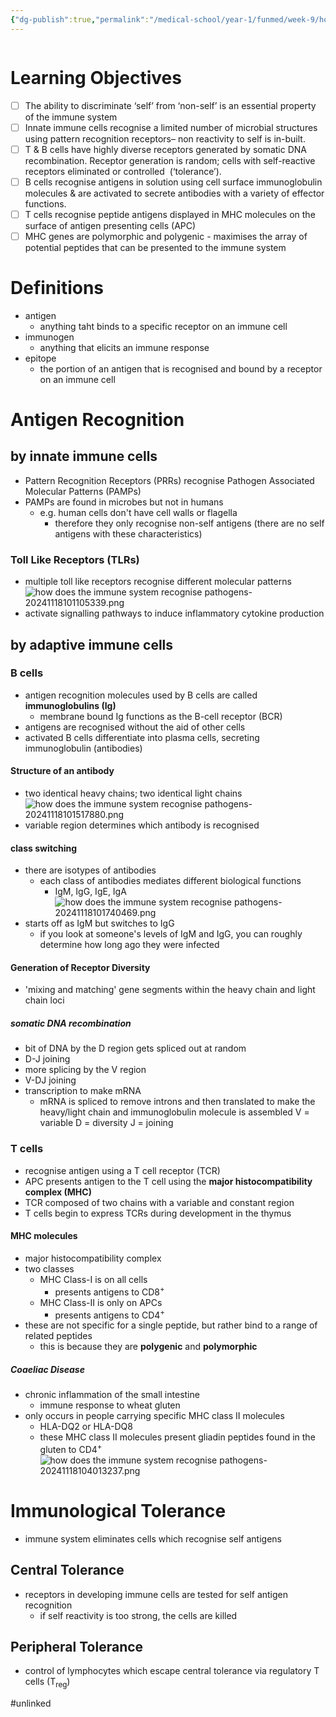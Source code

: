 ```yaml
---
{"dg-publish":true,"permalink":"/medical-school/year-1/funmed/week-9/how-does-the-immune-system-recognise-pathogens/","tags":["funmed"]}
---
```


```table-of-contents
```
# Learning Objectives
- [ ] The ability to discriminate ‘self’ from ‘non-self’ is an essential property of the immune system
- [ ] Innate immune cells recognise a limited number of microbial structures using pattern recognition receptors– non reactivity to self is in-built.
- [ ] T & B cells have highly diverse receptors generated by somatic DNA recombination. Receptor generation is random; cells with self-reactive receptors eliminated or controlled  (‘tolerance’).
- [ ] B cells recognise antigens in solution using cell surface immunoglobulin molecules & are activated to secrete antibodies with a variety of effector functions.
- [ ] T cells recognise peptide antigens displayed in MHC molecules on the surface of antigen presenting cells (APC)
- [ ] MHC genes are polymorphic and polygenic - maximises the array of potential peptides that can be presented to the immune system

# Definitions
- antigen
	- anything taht binds to a specific receptor on an immune cell
- immunogen
	- anything that elicits an immune response
- epitope
	- the portion of an antigen that is recognised and bound by a receptor on an immune cell

# Antigen Recognition
## by innate immune cells
- Pattern Recognition Receptors (PRRs) recognise Pathogen Associated Molecular Patterns (PAMPs)
- PAMPs are found in microbes but not in humans
	- e.g. human cells don't have cell walls or flagella
		- therefore they only recognise non-self antigens (there are no self antigens with these characteristics)

### Toll Like Receptors (TLRs)
- multiple toll like receptors recognise different molecular patterns
![how does the immune system recognise pathogens-20241118101105339.png](/img/user/Medical%20School/Year%201/funmed/week%209/attachments/how%20does%20the%20immune%20system%20recognise%20pathogens-20241118101105339.png)
- activate signalling pathways to induce inflammatory cytokine production

## by adaptive immune cells
### B cells
- antigen recognition molecules used by B cells are called **immunoglobulins (Ig)**
	- membrane bound Ig functions as the B-cell receptor (BCR)
- antigens are recognised without the aid of other cells
- activated B cells differentiate into plasma cells, secreting immunoglobulin (antibodies)

#### Structure of an antibody
- two identical heavy chains; two identical light chains
![how does the immune system recognise pathogens-20241118101517880.png](/img/user/Medical%20School/Year%201/funmed/week%209/attachments/how%20does%20the%20immune%20system%20recognise%20pathogens-20241118101517880.png)
- variable region determines which antibody is recognised

#### class switching
- there are isotypes of antibodies
	- each class of antibodies mediates different biological functions
		- IgM, IgG, IgE, IgA
![how does the immune system recognise pathogens-20241118101740469.png](/img/user/Medical%20School/Year%201/funmed/week%209/attachments/how%20does%20the%20immune%20system%20recognise%20pathogens-20241118101740469.png)
- starts off as IgM but switches to IgG
	- if you look at someone's levels of IgM and IgG, you can roughly determine how long ago they were infected

#### Generation of Receptor Diversity
- 'mixing and matching' gene segments within the heavy chain and light chain loci
##### somatic DNA recombination
- bit of DNA by the D region gets spliced out at random
- D-J joining
- more splicing by the V region
- V-DJ joining
- transcription to make mRNA
	- mRNA is spliced to remove introns and then translated to make the heavy/light chain and immunoglobulin molecule is assembled
V = variable
D = diversity
J = joining
### T cells
- recognise antigen using a T cell receptor (TCR)
- APC presents antigen to the T cell using the **major histocompatibility complex (MHC)**
- TCR composed of two chains with a variable and constant region
- T cells begin to express TCRs during development in the thymus
#### MHC molecules
- major histocompatibility complex
- two classes
	- MHC Class-I is on all cells
		- presents antigens to CD8<sup>+</sup>
	- MHC Class-II is only on APCs
		- presents antigens to CD4<sup>+</sup>
- these are not specific for a single peptide, but rather bind to a range of related peptides
	- this is because they are **polygenic** and **polymorphic**

##### Coaeliac Disease
- chronic inflammation of the small intestine
	- immune response to wheat gluten
- only occurs in people carrying specific MHC class II molecules
	- HLA-DQ2 or HLA-DQ8
	- these MHC class II molecules present gliadin peptides found in the gluten to CD4<sup>+</sup>
![how does the immune system recognise pathogens-20241118104013237.png](/img/user/Medical%20School/Year%201/funmed/week%209/attachments/how%20does%20the%20immune%20system%20recognise%20pathogens-20241118104013237.png)

# Immunological Tolerance
- immune system eliminates cells which recognise self antigens
## Central Tolerance
- receptors in developing immune cells are tested for self antigen recognition
	- if self reactivity is too strong, the cells are killed
## Peripheral Tolerance
- control of lymphocytes which escape central tolerance via regulatory T cells (T<sub>reg</sub>)

#unlinked 